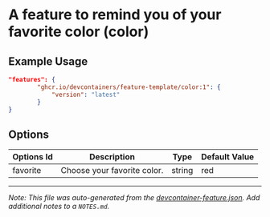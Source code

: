 
# A feature to remind you of your favorite color (color)



## Example Usage

```json
"features": {
        "ghcr.io/devcontainers/feature-template/color:1": {
            "version": "latest"
        }
}
```

## Options

| Options Id | Description | Type | Default Value |
|-----|-----|-----|-----|
| favorite | Choose your favorite color. | string | red |



---

_Note: This file was auto-generated from the [devcontainer-feature.json](https://github.com/devcontainers/feature-template/blob/main/src/color/devcontainer-feature.json).  Add additional notes to a `NOTES.md`._
